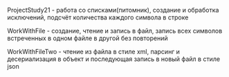 ProjectStudy21 - работа со списками(питомник), создание и обработка исключений, подсчёт количества каждого символа в строке

WorkWithFile - создание, чтение и запись в файл, запись всех символов встреченных в одном файле в другой без повторений

WorkWithFileTwo - чтение из файла в стиле xml, парсинг и десериализация в объект и последующая запись в новый файл в стиле json 
